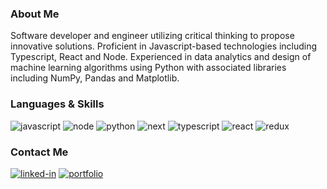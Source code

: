 ### About Me
Software developer and engineer utilizing critical thinking to propose innovative solutions. Proficient in Javascript-based technologies including Typescript, React and Node. Experienced in data analytics and design of machine learning algorithms using Python with associated libraries including NumPy, Pandas and Matplotlib.

### Languages & Skills
![javascript](https://img.shields.io/badge/JavaScript-323330?style=for-the-badge&logo=javascript&logoColor=F7DF1E)
![node](https://img.shields.io/badge/Node.js-339933?style=for-the-badge&logo=node-dot-js&logoColor=white)
![python](https://img.shields.io/badge/Python-3776AB?style=for-the-badge&logo=python&logoColor=white)
![next](https://img.shields.io/badge/Next-000000?style=for-the-badge&logo=next-dot-js&logoColor=FFFFFF)
![typescript](https://img.shields.io/badge/TypeScript-3178C6?style=for-the-badge&logo=typescript&logoColor=white)
![react](https://img.shields.io/badge/React-20232A?style=for-the-badge&logo=react&logoColor=61DAFB)
![redux](https://img.shields.io/badge/Redux-593D88?style=for-the-badge&logo=redux&logoColor=white)

<!-- ## 📈 Stats
<div align="left">
<img src="https://github-readme-stats.vercel.app/api?username=terracotta55&show_icons=true&hide_border=true" alt="Dalton's Stats">
</div>

<div align="left">
<img src="https://visitor-badge.laobi.icu/badge?page_id=terracotta55.terracotta55" alt="visitors"> -->

### Contact Me
[![linked-in](https://img.shields.io/badge/Linked_In-0077B5?style=for-the-badge&logo=LinkedIn&logoColor=white)](https://www.linkedin.com/in/daltonokechukwu/)
[![portfolio](https://img.shields.io/badge/Portfolio-5340ff?style=for-the-badge&logo=Google-chrome&logoColor=white)](https://dalton-profile.netlify.app)
<!--
**terracotta55/terracotta55** is a ✨ _special_ ✨ repository because its `README.md` (this file) appears on your GitHub profile.

Here are some ideas to get you started:

- 🔭 I’m currently working on ...
- 🌱 I’m currently learning ...
- 👯 I’m looking to collaborate on ...
- 🤔 I’m looking for help with ...
- 💬 Ask me about ...
- 📫 How to reach me: ...
- 😄 Pronouns: ...
- ⚡ Fun fact: ...
-->
